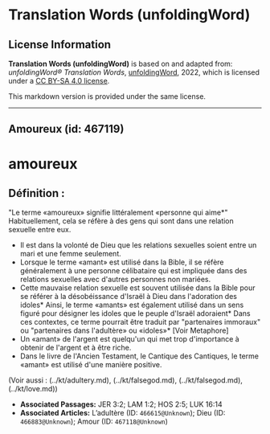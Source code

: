 # Translation Words (unfoldingWord)

## License Information

**Translation Words (unfoldingWord)** is based on and adapted from: _unfoldingWord® Translation Words_, [unfoldingWord](https://unfoldingword.org/utw), 2022, which is licensed under a [CC BY-SA 4.0 license](https://creativecommons.org/licenses/by-sa/4.0/legalcode.en).

This markdown version is provided under the same license.



--------------------------------

## Amoureux (id: 467119)

amoureux
========

Définition :
------------

"Le terme «amoureux» signifie littéralement «personne qui aime\*" Habituellement, cela se réfère à des gens qui sont dans une relation sexuelle entre eux.

* Il est dans la volonté de Dieu que les relations sexuelles soient entre un mari et une femme seulement.
* Lorsque le terme «amant» est utilisé dans la Bible, il se réfère généralement à une personne célibataire qui est impliquée dans des relations sexuelles avec d'autres personnes non mariées.
* Cette mauvaise relation sexuelle est souvent utilisée dans la Bible pour se référer à la désobéissance d'Israël à Dieu dans l'adoration des idoles\* Ainsi, le terme «amants» est également utilisé dans un sens figuré pour désigner les idoles que le peuple d'Israël adoraient\* Dans ces contextes, ce terme pourrait être traduit par "partenaires immoraux" ou "partenaires dans l'adultère» ou «idoles»\* \[Voir Metaphore]
* Un «amant» de l'argent est quelqu'un qui met trop d'importance à obtenir de l'argent et à être riche.
* Dans le livre de l'Ancien Testament, le Cantique des Cantiques, le terme «amant» est utilisé d'une manière positive.

(Voir aussi : (../kt/adultery.md), (../kt/falsegod.md), (../kt/falsegod.md), (../kt/love.md))

* **Associated Passages:** JER 3:2; LAM 1:2; HOS 2:5; LUK 16:14
* **Associated Articles:** L’adultère (ID: `466615@Unknown`); Dieu (ID: `466883@Unknown`); Amour (ID: `467118@Unknown`)

